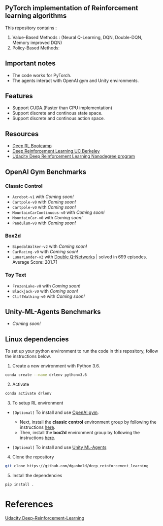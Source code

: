 ## PyTorch implementation of Reinforcement learning algorithms

This repository contains : 
  1. Value-Based Methods : (Neural Q-Learning, DQN, Double-DQN, Memory improved DQN)
  2. Policy-Based Methods:

## Important notes
- The code works for PyTorch.
- The agents interact with OpenAI gym and Unity environments.

## Features
* Support CUDA.(Faster than CPU implementation)
* Support discrete and continous state space.    
* Support discrete and continous action space.

## Resources
* [Deep RL Bootcamp](https://sites.google.com/view/deep-rl-bootcamp/lectures)
* [Deep Reinforcement Learning UC Berkeley](http://rail.eecs.berkeley.edu/deeprlcourse/)
* [Udacity Deep Reinforcement Learning Nanodegree program](https://www.udacity.com/)  

## OpenAI Gym Benchmarks

### Classic Control
- `Acrobot-v1` with _Coming soon!_
- `Cartpole-v0` with _Coming soon!_
- `Cartpole-v0` with _Coming soon!_
- `MountainCarContinuous-v0` with _Coming soon!_
- `MountainCar-v0` with _Coming soon!_
- `Pendulum-v0` with _Coming soon!_

### Box2d
- `BipedalWalker-v2` with _Coming soon!_
- `CarRacing-v0` with _Coming soon!_
- `LunarLander-v2` with [Double Q-Networks](https://github.com/dganbold/deep_reinforcement_learning/tree/master/NeuralQLearning/LunarLander_test.py) | solved in 699 episodes. Average Score: 201.71

### Toy Text
- `FrozenLake-v0` with _Coming soon!_
- `Blackjack-v0` with _Coming soon!_
- `CliffWalking-v0` with _Coming soon!_

## Unity-ML-Agents Benchmarks
- _Coming soon!_


## Linux dependencies
To set up your python environment to run the code in this repository, follow the instructions below.

1. Create a new environment with Python 3.6.
```bash
conda create --name drlenv python=3.6
```

2. Activate 
```bash
conda activate drlenv
```

3. To setup RL environment
- `[Optional]` To install and use [OpenAI gym](https://github.com/openai/gym).
  - Next, install the **classic control** environment group by following the instructions [here](https://github.com/openai/gym#classic-control).
  - Then, install the **box2d** environment group by following the instructions [here](https://github.com/openai/gym#box2d).

- `[Optional]` To install and use [Unity ML-Agents](https://github.com/Unity-Technologies/ml-agents/blob/master/docs/Installation.md)

4. Clone the repository 
```bash
git clone https://github.com/dganbold/deep_reinforcement_learning
```

5. Install the dependencies
```bash
pip install .
```

# References
  [Udacity Deep-Reinforcement-Learning](https://github.com/udacity/deep-reinforcement-learning)
